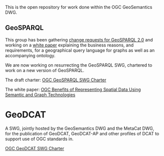 This is the open repository for work done within the OGC GeoSemantics DWG. 

## GeoSPARQL

This group has been gathering [change requests for GeoSPARQL 2.0](http://ogc.standardstracker.org/requestlist.cgi?quicksearch=geosparql) and working on a [white paper](whitepaper-ideas.md) explaining the business reasons, and requirements, for a geographical query language for graphs as well as an accompanying ontology. 

We are now working on resurrecting the GeoSPARQL SWG, chartered to work on a new version of GeoSPARQL. 

The draft charter: [OGC GeoSPARQL SWG Charter](https://github.com/opengeospatial/geosemantics-dwg/blob/master/geosparql_2.0_swg_charter/swg_charter.pdf)

The white paper: [OGC Benefits of Representing Spatial Data Using Semantic and Graph Technologies](https://github.com/opengeospatial/geosemantics-dwg/blob/master/white_paper/wp.pdf)

# GeoDCAT

A SWG, jointly hosted by the GeoSemantics DWG and the MetaCat DWG, for the publication of GeoDCAT, GeoDCAT-AP and other profiles of DCAT to support use of OGC standards in. 

[OGC GeoDCAT SWG Charter](geodcat_swg_charter/swg_charter.pdf)
